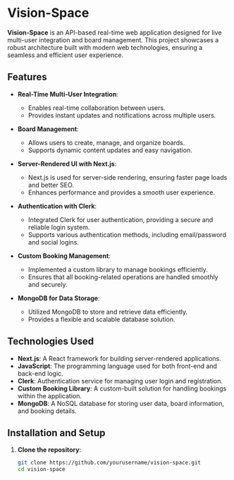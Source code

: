 # Vision-Space

**Vision-Space** is an API-based real-time web application designed for live multi-user integration and board management. This project showcases a robust architecture built with modern web technologies, ensuring a seamless and efficient user experience.

## Features

- **Real-Time Multi-User Integration**: 
  - Enables real-time collaboration between users.
  - Provides instant updates and notifications across multiple users.

- **Board Management**:
  - Allows users to create, manage, and organize boards.
  - Supports dynamic content updates and easy navigation.

- **Server-Rendered UI with Next.js**:
  - Next.js is used for server-side rendering, ensuring faster page loads and better SEO.
  - Enhances performance and provides a smooth user experience.

- **Authentication with Clerk**:
  - Integrated Clerk for user authentication, providing a secure and reliable login system.
  - Supports various authentication methods, including email/password and social logins.

- **Custom Booking Management**:
  - Implemented a custom library to manage bookings efficiently.
  - Ensures that all booking-related operations are handled smoothly and securely.

- **MongoDB for Data Storage**:
  - Utilized MongoDB to store and retrieve data efficiently.
  - Provides a flexible and scalable database solution.

## Technologies Used

- **Next.js**: A React framework for building server-rendered applications.
- **JavaScript**: The programming language used for both front-end and back-end logic.
- **Clerk**: Authentication service for managing user login and registration.
- **Custom Booking Library**: A custom-built solution for handling bookings within the application.
- **MongoDB**: A NoSQL database for storing user data, board information, and booking details.

## Installation and Setup

1. **Clone the repository**:
   ```bash
   git clone https://github.com/yourusername/vision-space.git
   cd vision-space
